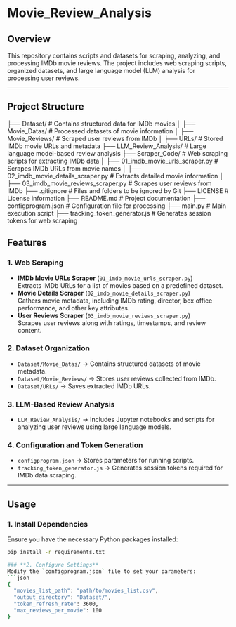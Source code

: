# Movie_Review_Analysis

## Overview
This repository contains scripts and datasets for scraping, analyzing, and processing IMDb movie reviews. The project includes web scraping scripts, organized datasets, and large language model (LLM) analysis for processing user reviews.

---
## **Project Structure**
├── Dataset/                              # Contains structured data for IMDb movies
│   ├── Movie_Datas/                      # Processed datasets of movie information
│   ├── Movie_Reviews/                    # Scraped user reviews from IMDb
│   ├── URLs/                             # Stored IMDb movie URLs and metadata
├── LLM_Review_Analysis/                  # Large language model-based review analysis
├── Scraper_Code/                         # Web scraping scripts for extracting IMDb data
│   ├── 01_imdb_movie_urls_scraper.py     # Scrapes IMDb URLs from movie names
│   ├── 02_imdb_movie_details_scraper.py  # Extracts detailed movie information
│   ├── 03_imdb_movie_reviews_scraper.py  # Scrapes user reviews from IMDb
├── .gitignore                            # Files and folders to be ignored by Git
├── LICENSE                               # License information
├── README.md                             # Project documentation
├── configprogram.json                    # Configuration file for processing
├── main.py                               # Main execution script
├── tracking_token_generator.js           # Generates session tokens for web scraping

## **Features**

### **1. Web Scraping**
- **IMDb Movie URLs Scraper** (`01_imdb_movie_urls_scraper.py`)  
  Extracts IMDb URLs for a list of movies based on a predefined dataset.
- **Movie Details Scraper** (`02_imdb_movie_details_scraper.py`)  
  Gathers movie metadata, including IMDb rating, director, box office performance, and other key attributes.
- **User Reviews Scraper** (`03_imdb_movie_reviews_scraper.py`)  
  Scrapes user reviews along with ratings, timestamps, and review content.

### **2. Dataset Organization**
- `Dataset/Movie_Datas/` → Contains structured datasets of movie metadata.
- `Dataset/Movie_Reviews/` → Stores user reviews collected from IMDb.
- `Dataset/URLs/` → Saves extracted IMDb URLs.

### **3. LLM-Based Review Analysis**
- `LLM_Review_Analysis/` → Includes Jupyter notebooks and scripts for analyzing user reviews using large language models.

### **4. Configuration and Token Generation**
- `configprogram.json` → Stores parameters for running scripts.
- `tracking_token_generator.js` → Generates session tokens required for IMDb data scraping.

---

## **Usage**

### **1. Install Dependencies**
Ensure you have the necessary Python packages installed:
```bash
pip install -r requirements.txt

### **2. Configure Settings**
Modify the `configprogram.json` file to set your parameters:
```json
{
  "movies_list_path": "path/to/movies_list.csv",
  "output_directory": "Dataset/",
  "token_refresh_rate": 3600,
  "max_reviews_per_movie": 100
}


